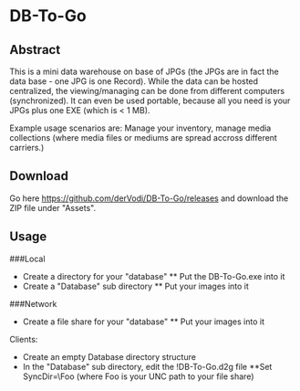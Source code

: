 ﻿# DB-To-Go

## Abstract

This is a mini data warehouse on base of JPGs (the JPGs are in fact the data base - one JPG is one Record).
While the data can be hosted centralized, the viewing/managing can be done from different computers (synchronized).
It can even be used portable, because all you need is your JPGs plus one EXE (which is < 1 MB).

Example usage scenarios are: Manage your inventory, manage media collections (where media files or mediums are spread accross different carriers.)

## Download

Go here https://github.com/derVodi/DB-To-Go/releases and download the ZIP file under "Assets".

## Usage

###Local

* Create a directory for your "database"
** Put the DB-To-Go.exe into it
* Create a "Database" sub directory
** Put your images into it

###Network

* Create a file share for your "database"
** Put your images into it

Clients:

* Create an empty Database directory structure
* In the "Database" sub directory, edit the !DB-To-Go.d2g file
**Set SyncDir=\\Foo (where Foo is your UNC path to your file share)
